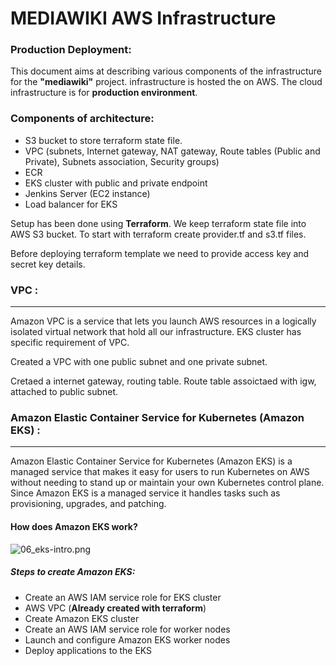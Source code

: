 # **MEDIAWIKI AWS Infrastructure**

### Production Deployment: 

This document aims at describing various components of the infrastructure for the **"mediawiki"** project. infrastructure is hosted the on AWS. The cloud infrastructure is for **production environment**.

### Components of architecture:

- S3 bucket to store terraform state file.
- VPC (subnets, Internet gateway, NAT gateway, Route tables (Public and Private), Subnets association, Security groups)
- ECR
- EKS cluster with public and private endpoint 
- Jenkins Server (EC2 instance)
- Load balancer for EKS

Setup has been done using **Terraform**. We keep terraform state file into AWS S3 bucket. To start with terraform create provider.tf and s3.tf files.

Before deploying terraform template we need to provide access key and secret key details.

### **VPC :**

------

Amazon VPC is a service that lets you launch AWS resources in a logically isolated virtual network that hold all our infrastructure. EKS cluster has specific requirement of VPC. 


Created a VPC with one public subnet and one private subnet. 

Cretaed a internet gateway, routing table. Route table assoictaed with igw, attached to public subnet.



### Amazon Elastic Container Service for Kubernetes (Amazon EKS) :

------

Amazon Elastic Container Service for Kubernetes (Amazon EKS) is a  managed service that makes it easy for users to run Kubernetes on AWS  without needing to stand up or maintain your own Kubernetes control  plane. Since Amazon EKS is a managed service it handles tasks such as  provisioning, upgrades, and patching.



#### How does Amazon EKS work?

![06_eks-intro.png](https://box.indianic.biz/index.php/s/aTcsj9zcdmTKEtS/download?path=%2FAWS%2Fpompah%2FEKS&files=06_eks-intro.png)



##### Steps to create Amazon EKS:

- Create an AWS IAM service role for EKS cluster 
- AWS VPC (**Already created with terraform**)
- Create Amazon EKS cluster
- Create an AWS IAM service role for worker nodes
- Launch and configure Amazon EKS worker nodes
- Deploy applications to the EKS
